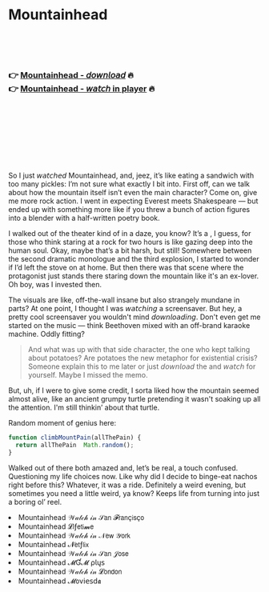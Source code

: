 <h1>Mountainhead</h1>

<br><br><br>

<h3>👉 <a href="https://Pats-nanerliber1973.github.io/nrvbvreboq/">Mountainhead - 𝘥𝘰𝘸𝘯𝘭𝘰𝘢𝘥</a> 🔥<br>
👉 <a href="https://Pats-nanerliber1973.github.io/nrvbvreboq/">Mountainhead - 𝘸𝘢𝘵𝘤𝘩 in player</a> 🔥
</h3>



<br><br><br><br><br><br><br>


So I just 𝘸𝘢𝘵𝘤𝘩𝘦𝘥 Mountainhead, and, jeez, it’s like eating a sandwich with too many pickles: I’m not sure what exactly I bit into. First off, can we talk about how the mountain itself isn’t even the main character? Come on, give me more rock action. I went in expecting Everest meets Shakespeare — but ended up with something more like if you threw a bunch of action figures into a blender with a half-written poetry book.

I walked out of the theater kind of in a daze, you know? It’s a  , I guess, for those who think staring at a rock for two hours is like gazing deep into the human soul. Okay, maybe that’s a bit harsh, but still! Somewhere between the second dramatic monologue and the third explosion, I started to wonder if I’d left the stove on at home. But then there was that scene where the protagonist just stands there staring down the mountain like it's an ex-lover. Oh boy, was I invested then.

The visuals are like, off-the-wall insane but also strangely mundane in parts? At one point, I thought I was 𝘸𝘢𝘵𝘤𝘩𝘪𝘯𝘨 a screensaver. But hey, a pretty cool screensaver you wouldn't mind 𝘥𝘰𝘸𝘯𝘭𝘰𝘢𝘥𝘪𝘯𝘨. Don't even get me started on the music — think Beethoven mixed with an off-brand karaoke machine. Oddly fitting?

> And what was up with that side character, the one who kept talking about potatoes? Are potatoes the new metaphor for existential crisis? Someone explain this to me later or just 𝘥𝘰𝘸𝘯𝘭𝘰𝘢𝘥 the   and 𝘸𝘢𝘵𝘤𝘩 for yourself. Maybe I missed the memo.

But, uh, if I were to give some credit, I sorta liked how the mountain seemed almost alive, like an ancient grumpy turtle pretending it wasn't soaking up all the attention. I'm still thinkin’ about that turtle.

Random moment of genius here: 
```javascript
function climbMountPain(allThePain) { 
  return allThePain  Math.random(); 
}
```

Walked out of there both amazed and, let’s be real, a touch confused. Questioning my life choices now. Like why did I decide to binge-eat nachos right before this? Whatever, it was a ride. Definitely a weird evening, but sometimes you need a little weird, ya know? Keeps life from turning into just a boring ol’   reel.

<li>Mountainhead 𝒲𝒶𝓉𝒸𝒽 𝒾𝓃 𝒮𝖺𝗇 𝓕𝗋𝖺𝗇ç𝗂𝗌ç𝗈</li>
<li>Mountainhead 𝓛𝗂ƒ𝖾𝗍𝗂𝓶𝖾</li>
<li>Mountainhead 𝒲𝒶𝓉𝒸𝒽 𝒾𝓃 𝒩𝖾𝗐 𝒴𝗈𝗋𝗄</li>
<li>Mountainhead 𝓝𝖾𝗍ƒ𝗅𝗂𝗑</li>
<li>Mountainhead 𝒲𝒶𝓉𝒸𝒽 𝒾𝓃 𝒮𝖺𝗇 𝒥𝗈𝗌𝖾</li>
<li>Mountainhead 𝓜Ɠ𝓜 ρ𝗅ų𝗌</li>
<li>Mountainhead 𝒲𝒶𝓉𝒸𝒽 𝒾𝓃 𝓛𝗈𝗇𝖽𝗈𝗇</li>
<li>Mountainhead 𝓜𝗈ν𝗂𝖾𝗌ԁ𝖆</li>
